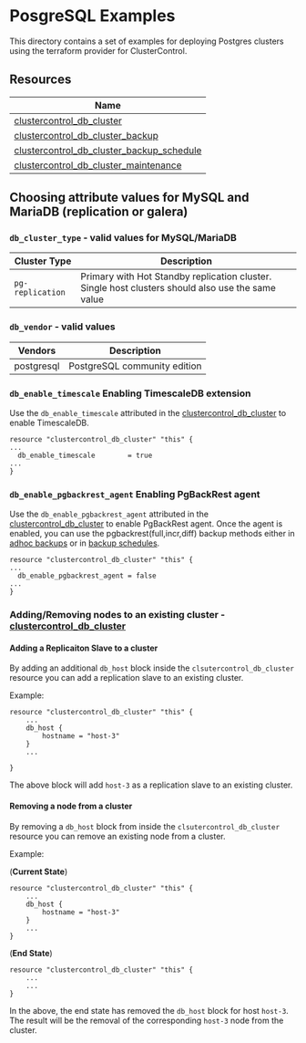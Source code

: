 # PosgreSQL Examples

This directory contains a set of examples for deploying Postgres clusters using the terraform provider for ClusterControl.

## Resources

| Name                                                                                                                                                                     |
|--------------------------------------------------------------------------------------------------------------------------------------------------------------------------|
| [clustercontrol_db_cluster](https://github.com/severalnines/terraform-provider-clustercontrol/blob/main/docs/resources/db_cluster.md#clustercontrol_db_cluster-resource) |
| [clustercontrol_db_cluster_backup](https://github.com/severalnines/terraform-provider-clustercontrol/blob/main/docs/resources/db_cluster_backup.md#clustercontrol_db_cluster_backup-resource)|                                                                                                                                                                                    |
| [clustercontrol_db_cluster_backup_schedule](https://github.com/severalnines/terraform-provider-clustercontrol/blob/main/docs/resources/db_cluster_backup_schedule.md#clustercontrol_db_cluster_backup_schedule-resource) |
| [clustercontrol_db_cluster_maintenance](https://github.com/severalnines/terraform-provider-clustercontrol/blob/main/docs/resources/db_cluster_maintenance.md#clustercontrol_db_cluster_maintenance-resource)|


## Choosing attribute values for MySQL and MariaDB (replication or galera)

### `db_cluster_type` - valid values for MySQL/MariaDB

| Cluster Type   | Description                                                                                       |
|----------------|---------------------------------------------------------------------------------------------------|
| `pg-replication` | Primary with Hot Standby replication cluster. Single host clusters should also use the same value |

### `db_vendor` - valid values

| Vendors    | Description                  |
|------------|------------------------------|
| postgresql | PostgreSQL community edition |

### `db_enable_timescale` Enabling TimescaleDB extension
Use the `db_enable_timescale` attributed in the [clustercontrol_db_cluster](https://github.com/severalnines/terraform-provider-clustercontrol/blob/main/docs/resources/db_cluster.md#clustercontrol_db_cluster-resource) to enable TimescaleDB.

```text
resource "clustercontrol_db_cluster" "this" {
...
  db_enable_timescale        = true
...
}
```


### `db_enable_pgbackrest_agent` Enabling PgBackRest agent
Use the `db_enable_pgbackrest_agent` attributed in the [clustercontrol_db_cluster](https://github.com/severalnines/terraform-provider-clustercontrol/blob/main/docs/resources/db_cluster.md#clustercontrol_db_cluster-resource) to enable PgBackRest agent. Once
the agent is enabled, you can use the pgbackrest(full,incr,diff) backup methods either in
[adhoc backups](https://github.com/severalnines/terraform-provider-clustercontrol/blob/main/examples/README.md) or in 
[backup schedules](https://github.com/severalnines/terraform-provider-clustercontrol/blob/main/examples/README.md).

```text
resource "clustercontrol_db_cluster" "this" {
...
  db_enable_pgbackrest_agent = false
...
}
```

### Adding/Removing nodes to an existing cluster - [clustercontrol_db_cluster](https://github.com/severalnines/terraform-provider-clustercontrol/blob/main/docs/resources/db_cluster.md#clustercontrol_db_cluster-resource)

#### Adding a Replicaiton Slave to a cluster

By adding an additional `db_host` block inside the `clsutercontrol_db_cluster` resource you can 
add a replication slave to an existing cluster.

Example:

```text
resource "clustercontrol_db_cluster" "this" {
    ...
    db_host {
        hostname = "host-3"
    }
    ...

}
```
The above block will add `host-3` as a replication slave to an existing cluster.

#### Removing a node from a cluster

By removing a `db_host` block from inside the `clsutercontrol_db_cluster` resource you can
remove an existing node from a cluster.

Example:

(**Current State**)

```text
resource "clustercontrol_db_cluster" "this" {
    ...
    db_host {
        hostname = "host-3"
    }
    ...
}
```

(**End State**)

```text
resource "clustercontrol_db_cluster" "this" {
    ...
    ...
}
```

In the above, the end state has removed the `db_host` block for host `host-3`. The result will be the
removal of the corresponding `host-3` node from the cluster.